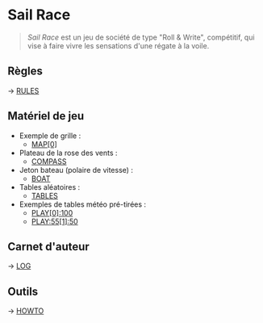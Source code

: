 Sail Race
=========

> _Sail Race_ est un jeu de société de type "Roll & Write", compétitif,
> qui vise à faire vivre les sensations d'une régate à la voile.

Règles
------

&rarr; [RULES](./RULES.md)

Matériel de jeu
---------------

- Exemple de grille :
    - [MAP\[0\]](./components/MAP[0].png)
- Plateau de la rose des vents :
    - [COMPASS](./components/COMPASS.png)
- Jeton bateau (polaire de vitesse) :
    - [BOAT](./components/BOAT.png)
- Tables aléatoires :
    - [TABLES](./components/TABLES)
- Exemples de tables météo pré-tirées :
    - [PLAY\[0\]:100](./components/PLAY[0]:100)
    - [PLAY:55\[1\]:50](./components/PLAY:55[1]:50)

Carnet d'auteur
---------------

&rarr; [LOG](./LOG.md)

Outils
------

&rarr; [HOWTO](./HOWTO.md)
